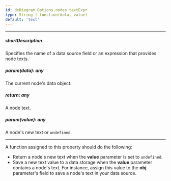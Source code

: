```yaml
---
id: dxDiagram.Options.nodes.textExpr
type: String | function(data, value)
default: 'text'
---
```

---
##### shortDescription
Specifies the name of a data source field or an expression that provides node texts.

##### param(data): any
The current node's data object.

##### return: any
A node text.

##### param(value): any
A node's new text or `undefined`.

---
A function assigned to this property should do the following:

* Return a node's new text when the **value** parameter is set to `undefined`.
* Save a new text value to a data storage when the **value** parameter contains a node's text. For instance, assign this value to the **obj** parameter's field to save a node's text in your data source.